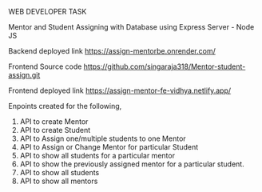 WEB DEVELOPER TASK

Mentor and Student Assigning with Database using Express Server - Node JS

Backend deployed link
https://assign-mentorbe.onrender.com/

Frontend Source code
https://github.com/singaraja318/Mentor-student-assign.git

Frontend deployed link
https://assign-mentor-fe-vidhya.netlify.app/

Enpoints created for the following,

 1. API to create Mentor
 2. API to create Student
 3. API to Assign one/multiple students to one Mentor
 4. API to Assign or Change Mentor for particular Student
 5. API to show all students for a particular mentor
 6. API to show the previously assigned mentor for a particular student.
 7. API to show all students
 8. API to show all mentors
